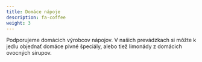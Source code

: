 ```yaml
---
title: Domáce nápoje
description: fa-coffee
weight: 3
---
```

Podporujeme domácich výrobcov nápojov. V našich prevádzkach si môžte k jedlu objednať domáce pivné špeciály, alebo tiež limonády z domácich ovocných sirupov.